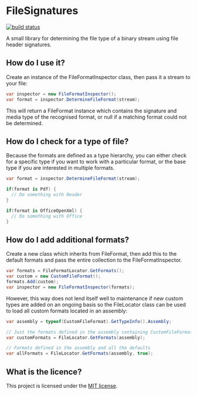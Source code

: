 # FileSignatures

[![build status ](https://ci.appveyor.com/api/projects/status/github/neilharvey/filesignatures?svg=true)](https://ci.appveyor.com/project/neilharvey/filesignatures)

A small library for determining the file type of a binary stream using file header signatures.

## How do I use it?

Create an instance of the FileFormatInspector class, then pass it a stream to your file:

```cs
var inspector = new FileFormatInspector();
var format = inspector.DetermineFileFormat(stream);
``` 

This will return a FileFormat instance which contains the signature and media type of the recognised format,
or null if a matching format could not be determined.

## How do I check for a type of file?

Because the formats are defined as a type hierarchy, you can either check for a specific type if you want
to work with a particular format, or the base type if you are interested in multiple formats.

```cs
var format = inspector.DetermineFileFormat(stream);

if(format is Pdf) {
  // Do something with Reader 
}

if(format is OfficeOpenXml) {
  // Do something with Office
}

```

## How do I add additional formats?

Create a new class which inherits from FileFormat, then add this to the default formats and
pass the entire collection to the FileFormatInspector.

```cs
var formats = FileFormatLocator.GetFormats();
var custom = new CustomFileFormat();
formats.Add(custom);
var inspector = new FileFormatInspector(formats);
```

However, this way does not lend itself well to maintenance if new custom types are added on an ongoing basis so the FileLocator class can be used to load all custom formats located in an assembly:

```cs 
var assembly = typeof(CustomFileFormat).GetTypeInfo().Assembly;

// Just the formats defined in the assembly containing CustomFileFormat
var customFormats = FileLocator.GetFormats(assembly);

// Formats defined in the assembly and all the defaults
var allFormats = FileLocator.GetFormats(assembly, true);
```

## What is the licence?

This project is licensed under the [MIT license](LICENSE.TXT).
